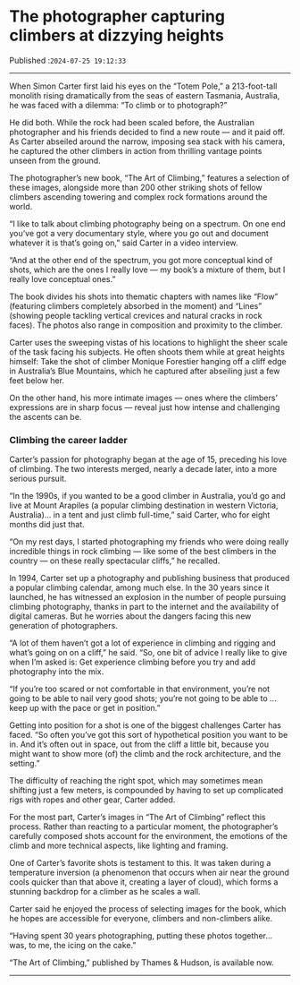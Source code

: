 # The photographer capturing climbers at dizzying heights

Published :`2024-07-25 19:12:33`

---

When Simon Carter first laid his eyes on the “Totem Pole,” a 213-foot-tall monolith rising dramatically from the seas of eastern Tasmania, Australia, he was faced with a dilemma: “To climb or to photograph?”

He did both. While the rock had been scaled before, the Australian photographer and his friends decided to find a new route — and it paid off. As Carter abseiled around the narrow, imposing sea stack with his camera, he captured the other climbers in action from thrilling vantage points unseen from the ground.

The photographer’s new book, “The Art of Climbing,” features a selection of these images, alongside more than 200 other striking shots of fellow climbers ascending towering and complex rock formations around the world.

“I like to talk about climbing photography being on a spectrum. On one end you’ve got a very documentary style, where you go out and document whatever it is that’s going on,” said Carter in a video interview.

“And at the other end of the spectrum, you got more conceptual kind of shots, which are the ones I really love — my book’s a mixture of them, but I really love conceptual ones.”

The book divides his shots into thematic chapters with names like “Flow” (featuring climbers completely absorbed in the moment) and “Lines” (showing people tackling vertical crevices and natural cracks in rock faces). The photos also range in composition and proximity to the climber.

Carter uses the sweeping vistas of his locations to highlight the sheer scale of the task facing his subjects. He often shoots them while at great heights himself: Take the shot of climber Monique Forestier hanging off a cliff edge in Australia’s Blue Mountains, which he captured after abseiling just a few feet below her.

On the other hand, his more intimate images — ones where the climbers’ expressions are in sharp focus — reveal just how intense and challenging the ascents can be.

### Climbing the career ladder

Carter’s passion for photography began at the age of 15, preceding his love of climbing. The two interests merged, nearly a decade later, into a more serious pursuit.

“In the 1990s, if you wanted to be a good climber in Australia, you’d go and live at Mount Arapiles (a popular climbing destination in western Victoria, Australia)… in a tent and just climb full-time,” said Carter, who for eight months did just that.

“On my rest days, I started photographing my friends who were doing really incredible things in rock climbing — like some of the best climbers in the country — on these really spectacular cliffs,” he recalled.

In 1994, Carter set up a photography and publishing business that produced a popular climbing calendar, among much else. In the 30 years since it launched, he has witnessed an explosion in the number of people pursuing climbing photography, thanks in part to the internet and the availability of digital cameras. But he worries about the dangers facing this new generation of photographers.

“A lot of them haven’t got a lot of experience in climbing and rigging and what’s going on on a cliff,” he said. “So, one bit of advice I really like to give when I’m asked is: Get experience climbing before you try and add photography into the mix.

“If you’re too scared or not comfortable in that environment, you’re not going to be able to nail very good shots; you’re not going to be able to … keep up with the pace or get in position.”

Getting into position for a shot is one of the biggest challenges Carter has faced. “So often you’ve got this sort of hypothetical position you want to be in. And it’s often out in space, out from the cliff a little bit, because you might want to show more (of) the climb and the rock architecture, and the setting.”

The difficulty of reaching the right spot, which may sometimes mean shifting just a few meters, is compounded by having to set up complicated rigs with ropes and other gear, Carter added.

For the most part, Carter’s images in “The Art of Climbing” reflect this process. Rather than reacting to a particular moment, the photographer’s carefully composed shots account for the environment, the emotions of the climb and more technical aspects, like lighting and framing.

One of Carter’s favorite shots is testament to this. It was taken during a temperature inversion (a phenomenon that occurs when air near the ground cools quicker than that above it, creating a layer of cloud), which forms a stunning backdrop for a climber as he scales a wall.

Carter said he enjoyed the process of selecting images for the book, which he hopes are accessible for everyone, climbers and non-climbers alike.

“Having spent 30 years photographing, putting these photos together… was, to me, the icing on the cake.”

“The Art of Climbing,” published by Thames & Hudson, is available now.

---

